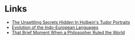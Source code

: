 # Links

- [The Unsettling Secrets Hidden In Holbein's Tudor Portraits](https://www.youtube.com/watch?v=cWGvPjNPo1U)
- [Evolution of the Indo-European Languages](https://www.youtube.com/watch?v=VpXgMdvLUXw)
- [That Brief Moment When a Philosopher Ruled the World](https://www.youtube.com/watch?v=l3sBJdl6fEk)
